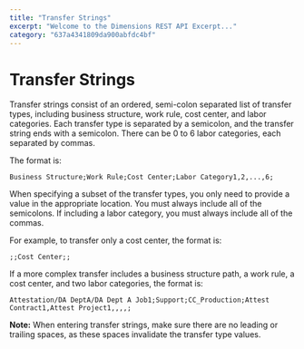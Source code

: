 ```yaml
---
title: "Transfer Strings"
excerpt: "Welcome to the Dimensions REST API Excerpt..."
category: "637a4341809da900abfdc4bf"
---
```


# Transfer Strings

Transfer strings consist of an ordered, semi-colon separated list of transfer types, including business structure, work rule, cost center, and labor categories. Each transfer type is separated by a semicolon, and the transfer string ends with a semicolon. There can be 0 to 6 labor categories, each separated by commas.
 
The format is:

``` 
Business Structure;Work Rule;Cost Center;Labor Category1,2,...,6;
``` 

When specifying a subset of the transfer types, you only need to provide a value in the appropriate location. You must always include all of the semicolons. If including a labor category, you must always include all of the commas. 

For example, to transfer only a cost center, the format is:

``` 
;;Cost Center;;
``` 

If a more complex transfer includes a business structure path, a work rule, a cost center, and two labor categories, the format is:

``` 
Attestation/DA DeptA/DA Dept A Job1;Support;CC_Production;Attest Contract1,Attest Project1,,,,;
``` 

**Note:** When entering transfer strings, make sure there are no leading or trailing spaces, as these spaces invalidate the transfer type values.